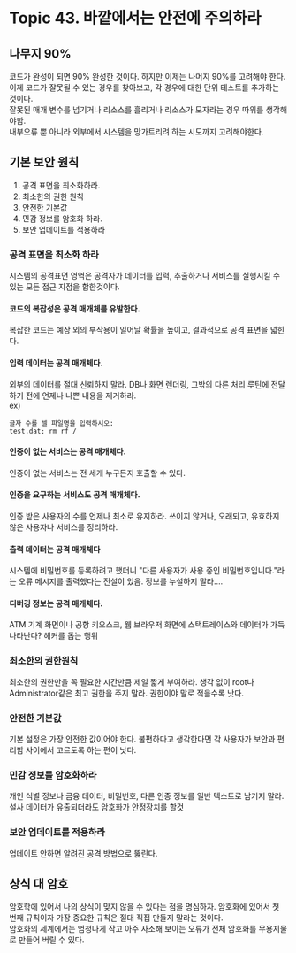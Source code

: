 # Topic 43. 바깥에서는 안전에 주의하라

## 나무지 90%
코드가 완성이 되면 90% 완성한 것이다. 하지만 이제는 나머지 90%를 고려해야 한다.  
이제 코드가 잘못될 수 있는 경우를 찾아보고, 각 경우에 대한 단위 테스트를 추가하는 것이다.  
잘못된 매개 변수를 넘기거나 리소스를 흘리거나 리소스가 모자라는 경우 따위를 생각해야함.  
내부오류 뿐 아니라 외부에서 시스템을 망가트리려 하는 시도까지 고려해야한다.

## 기본 보안 원칙
1. 공격 표면을 최소화하라.
2. 최소한의 권한 원칙
3. 안전한 기본값
4. 민감 정보를 암호화 하라.
5. 보안 업데이트를 적용하라

### 공격 표면을 최소화 하라
시스템의 공격표면 영역은 공격자가 데이터를 입력, 추출하거나 서비스를 실행시킬 수 있는 모든 접근 지점을 합한것이다.

#### 코드의 복잡성은 공격 매개체를 유발한다.
복잡한 코드는 예상 외의 부작용이 일어날 확률을 높이고, 결과적으로 공격 표면을 넓힌다.

#### 입력 데이터는 공격 매개체다.
외부의 데이터를 절대 신뢰하지 말라. DB나 화면 렌더링, 그밖의 다른 처리 루틴에 전달하기 전에 언제나 나쁜 내용을 제거하라.  
ex) 
```
글자 수를 셀 파일명을 입력하시오:
test.dat; rm rf /
```
#### 인증이 없는 서비스는 공격 매개체다.
인증이 없는 서비스는 전 세게 누구든지 호출할 수 있다.

#### 인증을 요구하는 서비스도 공격 매개체다.
인증 받은 사용자의 수를 언제나 최소로 유지하라. 쓰이지 않거나, 오래되고, 유효하지 않은 사용자나 서비스를 정리하라.

#### 출력 데이터는 공격 매개체다
시스템에 비밀번호를 등록하려고 했더니 "다른 사용자가 사용 중인 비밀번호입니다."라는 오류 메시지를 출력했다는 전설이 있음. 정보를 누설하지 말라....

#### 디버깅 정보는 공격 매개체다.
ATM 기계 화면이나 공항 키오스크, 웹 브라우저 화면에 스택트레이스와 데이터가 가득 나타난다? 해커를 돕는 행위

### 최소한의 권한원칙 
최소한의 권한만을 꼭 필요한 시간만큼 제일 짧게 부여하라. 생각 없이 root나 Administrator같은 최고 권한을 주지 말라. 권한이야 말로 적을수록 낫다.

### 안전한 기본값
기본 설정은 가장 안전한 값이어야 한다. 불편하다고 생각한다면 각 사용자가 보안과 편리함 사이에서 고르도록 하는 편이 낫다.

### 민감 정보를 암호화하라
개인 식별 정보나 금융 데이터, 비밀번호, 다른 인증 정보를 일반 텍스트로 남기지 말라. 설사 데이터가 유출되더라도 암호화가 안정장치를 할것

### 보안 업데이트를 적용하라
업데이트 안하면 알려진 공격 방법으로 뚫린다.


## 상식 대 암호
암호학에 있어서 나의 상식이 맞지 않을 수 있다는 점을 명심하자. 암호화에 있어서 첫 번째 규칙이자 가장 중요한 규칙은 절대 직접 만들지 말라는 것이다.  
암호화의 세계에서는 엄청나게 작고 아주 사소해 보이는 오류가 전체 암호화를 무용지물로 만들어 버릴 수 있다.  























